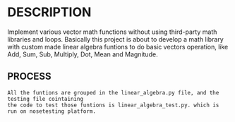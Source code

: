 # DESCRIPTION 
Implement various vector math functions without using third-party math libraries and loops.
Basically this project is about to develop a math library with custom made linear algebra funtions
to do basic vectors operation, like Add, Sum, Sub, Multiply, Dot, Mean and Magnitude.


## PROCESS
	All the funtions are grouped in the linear_algebra.py file, and the testing file cointaining 
	the code to test those funtions is linear_algebra_test.py. which is run on nosetesting platform. 
